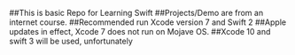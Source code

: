 ##This is basic Repo for Learning Swift
##Projects/Demo are from an internet course.
##Recommended run Xcode version 7 and Swift 2
##Apple updates in effect, Xcode 7 does not run on Mojave OS.
##Xcode 10 and swift 3 will be used, unfortunately
